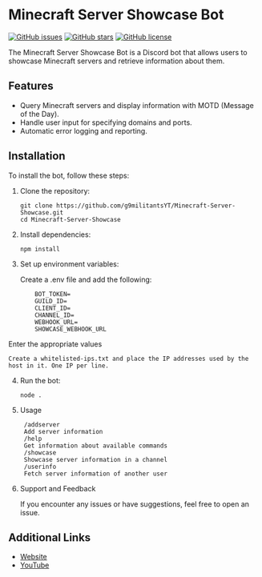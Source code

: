 # Minecraft Server Showcase Bot

[![GitHub issues](https://img.shields.io/github/issues/g9militantsYT/Minecraft-Server-Showcase)](https://github.com/g9militantsYT/Minecraft-Server-Showcase/issues)
[![GitHub stars](https://img.shields.io/github/stars/g9militantsYT/Minecraft-Server-Showcase)](https://github.com/g9militantsYT/Minecraft-Server-Showcase/stargazers)
[![GitHub license](https://img.shields.io/github/license/g9militantsYT/Minecraft-Server-Showcase)](https://github.com/g9militantsYT/Minecraft-Server-Showcase/blob/Embernodes/LICENSE)

The Minecraft Server Showcase Bot is a Discord bot that allows users to showcase Minecraft servers and retrieve information about them.

## Features

- Query Minecraft servers and display information with MOTD (Message of the Day).
- Handle user input for specifying domains and ports.
- Automatic error logging and reporting.

## Installation

To install the bot, follow these steps:

1. Clone the repository:

    ```
    git clone https://github.com/g9militantsYT/Minecraft-Server-Showcase.git
    cd Minecraft-Server-Showcase
    ```

2. Install dependencies:

    ```
    npm install
    ```

3. Set up environment variables:

    Create a .env file and add the following:

    ```
        BOT_TOKEN=
        GUILD_ID=
        CLIENT_ID=
        CHANNEL_ID=
        WEBHOOK_URL=
        SHOWCASE_WEBHOOK_URL
    ```

Enter the appropriate values


    Create a whitelisted-ips.txt and place the IP addresses used by the host in it. One IP per line.

4. Run the bot:

    ```
    node .
    ```

5. Usage

        /addserver
        Add server information
        /help
        Get information about available commands
        /showcase
        Showcase server information in a channel
        /userinfo
        Fetch server information of another user

6. Support and Feedback

    If you encounter any issues or have suggestions, feel free to open an issue.

## Additional Links

- [Website](https://g9aerospace.in/)
- [YouTube](https://www.youtube.com/@G9AEROSPACEYT)
